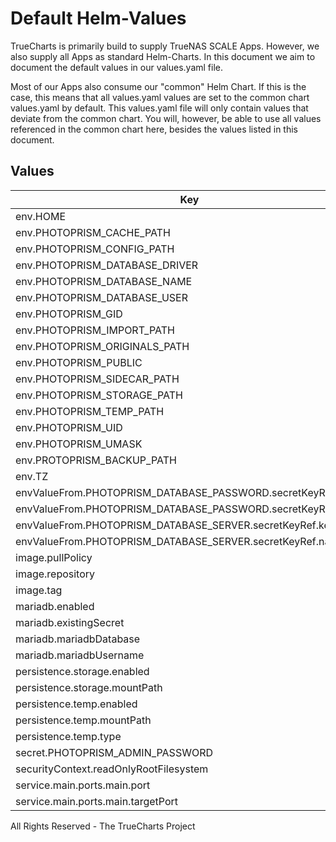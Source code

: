 # Default Helm-Values

TrueCharts is primarily build to supply TrueNAS SCALE Apps.
However, we also supply all Apps as standard Helm-Charts. In this document we aim to document the default values in our values.yaml file.

Most of our Apps also consume our "common" Helm Chart.
If this is the case, this means that all values.yaml values are set to the common chart values.yaml by default. This values.yaml file will only contain values that deviate from the common chart.
You will, however, be able to use all values referenced in the common chart here, besides the values listed in this document.

## Values

| Key | Type | Default | Description |
|-----|------|---------|-------------|
| env.HOME | string | `"/photoprism"` |  |
| env.PHOTOPRISM_CACHE_PATH | string | `"/assets/cache"` |  |
| env.PHOTOPRISM_CONFIG_PATH | string | `"/assets/config"` |  |
| env.PHOTOPRISM_DATABASE_DRIVER | string | `"mysql"` |  |
| env.PHOTOPRISM_DATABASE_NAME | string | `"photoprism"` |  |
| env.PHOTOPRISM_DATABASE_USER | string | `"photoprism"` |  |
| env.PHOTOPRISM_GID | string | `"{{ .Values.podSecurityContext.runAsGroup }}"` |  |
| env.PHOTOPRISM_IMPORT_PATH | string | `"/photoprism/import"` |  |
| env.PHOTOPRISM_ORIGINALS_PATH | string | `"/photoprism/originals"` |  |
| env.PHOTOPRISM_PUBLIC | bool | `false` |  |
| env.PHOTOPRISM_SIDECAR_PATH | string | `"/assets/sidecar"` |  |
| env.PHOTOPRISM_STORAGE_PATH | string | `"/assets/storage"` |  |
| env.PHOTOPRISM_TEMP_PATH | string | `"/photoprism/temp"` |  |
| env.PHOTOPRISM_UID | string | `"{{ .Values.podSecurityContext.runAsUser }}"` |  |
| env.PHOTOPRISM_UMASK | string | `"{{ .Values.env.UMASK }}"` |  |
| env.PROTOPRISM_BACKUP_PATH | string | `"/assets/backup"` |  |
| env.TZ | string | `"UTC"` |  |
| envValueFrom.PHOTOPRISM_DATABASE_PASSWORD.secretKeyRef.key | string | `"mariadb-password"` |  |
| envValueFrom.PHOTOPRISM_DATABASE_PASSWORD.secretKeyRef.name | string | `"mariadbcreds"` |  |
| envValueFrom.PHOTOPRISM_DATABASE_SERVER.secretKeyRef.key | string | `"plainporthost"` |  |
| envValueFrom.PHOTOPRISM_DATABASE_SERVER.secretKeyRef.name | string | `"mariadbcreds"` |  |
| image.pullPolicy | string | `"IfNotPresent"` |  |
| image.repository | string | `"tccr.io/truecharts/photoprism"` |  |
| image.tag | string | `"v20220121@sha256:ed219b601defa5d2a6e5680d5882a24181c2202852f51a07ba4cc98e80537bd6"` |  |
| mariadb.enabled | bool | `true` |  |
| mariadb.existingSecret | string | `"mariadbcreds"` |  |
| mariadb.mariadbDatabase | string | `"photoprism"` |  |
| mariadb.mariadbUsername | string | `"photoprism"` |  |
| persistence.storage.enabled | bool | `true` |  |
| persistence.storage.mountPath | string | `"/assets"` |  |
| persistence.temp.enabled | bool | `true` |  |
| persistence.temp.mountPath | string | `"/photoprism/temp"` |  |
| persistence.temp.type | string | `"emptyDir"` |  |
| secret.PHOTOPRISM_ADMIN_PASSWORD | string | `"please-change"` |  |
| securityContext.readOnlyRootFilesystem | bool | `false` |  |
| service.main.ports.main.port | int | `2342` |  |
| service.main.ports.main.targetPort | int | `2342` |  |

All Rights Reserved - The TrueCharts Project
